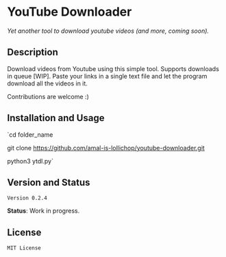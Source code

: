 # YouTube Downloader

_Yet another tool to download youtube videos (and more, coming soon)._
 
## Description

Download videos from Youtube using this simple tool. Supports downloads in queue [WIP]. Paste your links in a single text file and let the program download all the videos in it.

Contributions are welcome :)


## Installation and Usage

`cd folder_name

git clone https://github.com/amal-is-lollichop/youtube-downloader.git

python3 ytdl.py`


## Version and Status

`Version 0.2.4`

**Status**: Work in progress.


## License
`MIT License`
